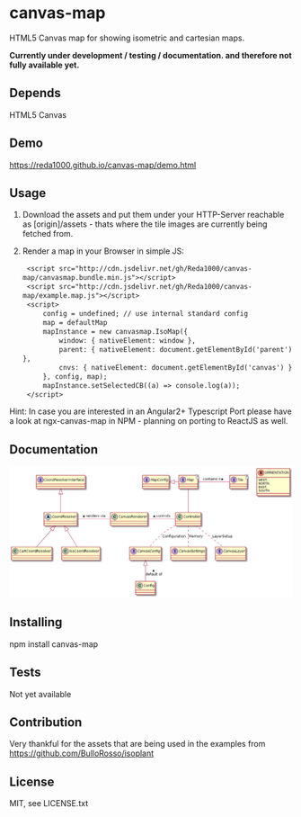 # canvas-map
HTML5 Canvas map for showing isometric and cartesian maps. 

__Currently under development / testing / documentation. and therefore not fully available yet.__

## Depends
HTML5 Canvas

## Demo
https://reda1000.github.io/canvas-map/demo.html

## Usage
1. Download the assets and put them under your HTTP-Server reachable as [origin]/assets - thats where the tile images are currently being fetched from.
2. Render a map in your Browser in simple JS:


        <script src="http://cdn.jsdelivr.net/gh/Reda1000/canvas-map/canvasmap.bundle.min.js"></script>
        <script src="http://cdn.jsdelivr.net/gh/Reda1000/canvas-map/example.map.js"></script>
        <script>
            config = undefined; // use internal standard config
            map = defaultMap
            mapInstance = new canvasmap.IsoMap({
                window: { nativeElement: window },
                parent: { nativeElement: document.getElementById('parent') },
                cnvs: { nativeElement: document.getElementById('canvas') }
            }, config, map);
            mapInstance.setSelectedCB((a) => console.log(a));
        </script>

Hint: In case you are interested in an Angular2+ Typescript Port please have a look at ngx-canvas-map in NPM - planning on porting to ReactJS as well.

## Documentation
<!-- 
@startuml

interface CoordResolverInterface
abstract class CoordResolver
class CartCoordResolver
class IsoCoordResolver

CoordResolverInterface <|-- CoordResolver
CoordResolver <|-- CartCoordResolver
CoordResolver <|-- IsoCoordResolver

interface CanvasConfig
class Config

CanvasConfig <|-- Config : default of <

interface CanvasSettings

interface CanvasLayer

class CanvasRenderer
class Controller
Controller -left- CanvasRenderer : controls >
CanvasRenderer -left- CoordResolver : renders via >
Controller .. CanvasSettings : Memory
Controller .. CanvasLayer : LayerSetup
Controller .. CanvasConfig : Configuration

interface MapConfig
interface Map<T>
interface Tile<T>
MapConfig <|-right- Map
Map -right- Tile : contains n >
Map -- Controller

enum ORRIENTATION {
WEST,
NORTH,
EAST,
SOUTH
}

@enduml
-->
![alt text](https://github.com/Reda1000/canvas-map/blob/master/diagram.png)

## Installing
npm install canvas-map

## Tests
Not yet available

## Contribution
Very thankful for the assets that are being used in the examples from https://github.com/BulloRosso/isoplant

## License
MIT, see LICENSE.txt

